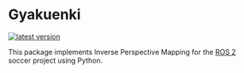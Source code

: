 # Gyakuenki
[![latest version](https://img.shields.io/github/v/release/ichiro-its/ninshiki.svg)](https://github.com/ichiro-its/gyakuenki/releases/)

This package implements Inverse Perspective Mapping for the [ROS 2](https://docs.ros.org/en/foxy/index.html) soccer project using Python.

